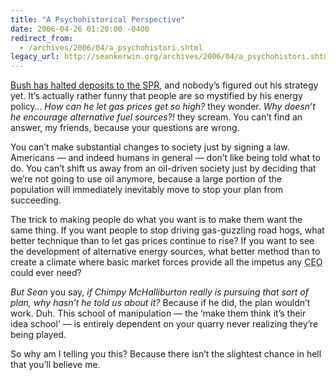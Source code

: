 ```yaml
---
title: "A Psychohistorical Perspective"
date: 2006-04-26 01:20:00 -0400
redirect_from:
  - /archives/2006/04/a_psychohistori.shtml
legacy_url: http://seankerwin.org/archives/2006/04/a_psychohistori.shtml
---
```

<p><a href="http://economictimes.indiatimes.com/articleshow/1504682.cms">Bush has halted deposits to the SPR</a>, and nobody’s figured out his strategy yet.  It’s actually rather funny that people are so mystified by his energy policy… <i>How can he let gas prices get so high?</i> they wonder.  <i>Why doesn’t he encourage alternative fuel sources?!</i> they scream.  You can’t find an answer, my friends, because your questions are wrong.</p>

<p>You can’t make substantial changes to society just by signing a law.  Americans — and indeed humans in general — don’t like being told what to do.  You can’t shift us away from an oil-driven society just by deciding that we’re not going to use oil anymore, because a large portion of the population will immediately inevitably move to stop your plan from succeeding.</p>

<p>The trick to making people do what you want is to make them want the same thing.  If you want people to stop driving gas-guzzling road hogs, what better technique than to let gas prices continue to rise?  If you want to see the development of alternative energy sources, what better method than to create a climate where basic market forces provide all the impetus any <acronym title="Chief Executive Officer">CEO</acronym> could ever need?</p>

<p><i>But Sean</i> you say, <i>if Chimpy McHalliburton really is pursuing that sort of plan, why hasn’t he told us about it?</i>  Because if he did, the plan wouldn’t work.  Duh.  This school of manipulation — the ‘make them think it’s their idea school’ — is entirely dependent on your quarry never realizing they’re being played.</p>

<p>So why am I telling you this?  Because there isn’t the slightest chance in hell that you’ll believe me.</p>
